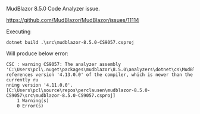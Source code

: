 MudBlazor 8.5.0 Code Analyzer issue.

https://github.com/MudBlazor/MudBlazor/issues/11114

Executing

```
dotnet build .\src\mudblazor-8.5.0-CS9057.csproj
```

Will produce below error:

```
CSC : warning CS9057: The analyzer assembly 'C:\Users\pcl\.nuget\packages\mudblazor\8.5.0\analyzers\dotnet\cs\MudBlazor.Analyzers.dll' references version '4.13.0.0' of the compiler, which is newer than the currently ru
nning version '4.11.0.0'. [C:\Users\pcl\source\repos\perclausen\mudblazor-8.5.0-CS9057\src\mudblazor-8.5.0-CS9057.csproj]
    1 Warning(s)
    0 Error(s)
```    


